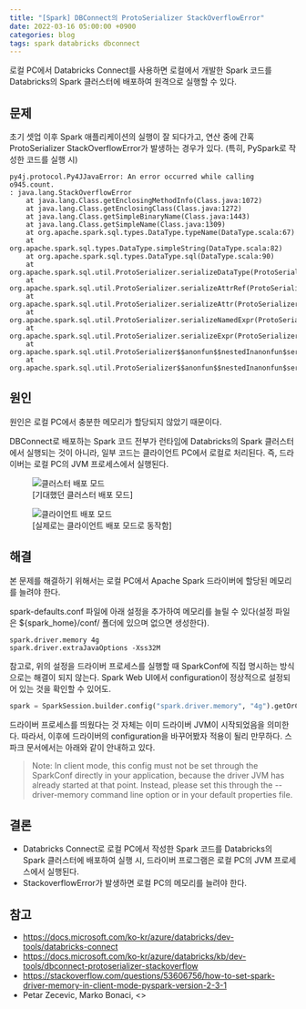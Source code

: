 ```yaml
---
title: "[Spark] DBConnect의 ProtoSerializer StackOverflowError"
date: 2022-03-16 05:00:00 +0900
categories: blog
tags: spark databricks dbconnect
---
```


로컬 PC에서 Databricks Connect를 사용하면 로컬에서 개발한 Spark 코드를 Databricks의 Spark 클러스터에 배포하여 원격으로 실행할 수 있다.

## 문제
초기 셋업 이후 Spark 애플리케이션의 실행이 잘 되다가고, 연산 중에 간혹 ProtoSerializer StackOverflowError가 발생하는 경우가 있다. (특히, PySpark로 작성한 코드를 실행 시)

```console
py4j.protocol.Py4JJavaError: An error occurred while calling o945.count.
: java.lang.StackOverflowError
    at java.lang.Class.getEnclosingMethodInfo(Class.java:1072)
    at java.lang.Class.getEnclosingClass(Class.java:1272)
    at java.lang.Class.getSimpleBinaryName(Class.java:1443)
    at java.lang.Class.getSimpleName(Class.java:1309)
    at org.apache.spark.sql.types.DataType.typeName(DataType.scala:67)
    at org.apache.spark.sql.types.DataType.simpleString(DataType.scala:82)
    at org.apache.spark.sql.types.DataType.sql(DataType.scala:90)
    at org.apache.spark.sql.util.ProtoSerializer.serializeDataType(ProtoSerializer.scala:3207)
    at org.apache.spark.sql.util.ProtoSerializer.serializeAttrRef(ProtoSerializer.scala:3610)
    at org.apache.spark.sql.util.ProtoSerializer.serializeAttr(ProtoSerializer.scala:3600)
    at org.apache.spark.sql.util.ProtoSerializer.serializeNamedExpr(ProtoSerializer.scala:3537)
    at org.apache.spark.sql.util.ProtoSerializer.serializeExpr(ProtoSerializer.scala:2323)
    at org.apache.spark.sql.util.ProtoSerializer$$anonfun$$nestedInanonfun$serializeCanonicalizable$1$1.applyOrElse(ProtoSerializer.scala:3001)
    at org.apache.spark.sql.util.ProtoSerializer$$anonfun$$nestedInanonfun$serializeCanonicalizable$1$1.applyOrElse(ProtoSerializer.scala:2998)
```
 
## 원인
원인은 로컬 PC에서 충분한 메모리가 할당되지 않았기 때문이다.
 
DBConnect로 배포하는 Spark 코드 전부가 런타임에 Databricks의 Spark 클러스터에서 실행되는 것이 아니라, 일부 코드는 클라이언트 PC에서 로컬로 처리된다. 즉, 드라이버는 로컬 PC의 JVM 프로세스에서 실행된다.

<figure>
  <img src='https://freecontent.manning.com/wp-content/uploads/bonaci_runtimeArch_01.png' alt='클러스터 배포 모드'>
  <figcaption>[기대했던 클러스터 배포 모드]</figcaption>
</figure>

<figure>
  <img src='https://freecontent.manning.com/wp-content/uploads/bonaci_runtimeArch_02.png' alt='클라이언트 배포 모드'>
  <figcaption>[실제로는 클라이언트 배포 모드로 동작함]</figcaption>
</figure>

## 해결
본 문제를 해결하기 위해서는 로컬 PC에서 Apache Spark 드라이버에 할당된 메모리를 늘려야 한다.
 
spark-defaults.conf 파일에 아래 설정을 추가하여 메모리를 늘릴 수 있다(설정 파일은 ${spark_home}/conf/ 폴더에 있으며 없으면 생성한다).
 
```text
spark.driver.memory 4g
spark.driver.extraJavaOptions -Xss32M
```

참고로, 위의 설정을 드라이버 프로세스를 실행할 때 SparkConf에 직접 명시하는 방식으로는 해결이 되지 않는다. Spark Web UI에서 configuration이 정상적으로 설정되어 있는 것을 확인할 수 있어도.
 
```python
spark = SparkSession.builder.config("spark.driver.memory", "4g").getOrCreate()
```

드라이버 프로세스를 띄웠다는 것 자체는 이미 드라이버 JVM이 시작되었음을 의미한다. 따라서, 이후에 드라이버의 configuration을 바꾸어봤자 적용이 될리 만무하다. 스파크 문서에서는 아래와 같이 안내하고 있다.

> Note: In client mode, this config must not be set through the SparkConf directly in your application, because the driver JVM has already started at that point. Instead, please set this through the --driver-memory command line option or in your default properties file.

## 결론
* Databricks Connect로 로컬 PC에서 작성한 Spark 코드를 Databricks의 Spark 클러스터에 배포하여 실행 시, 드라이버 프로그램은 로컬 PC의 JVM 프로세스에서 실행된다.
* StackoverflowError가 발생하면 로컬 PC의 메모리를 늘려야 한다.

## 참고
* https://docs.microsoft.com/ko-kr/azure/databricks/dev-tools/databricks-connect
* https://docs.microsoft.com/ko-kr/azure/databricks/kb/dev-tools/dbconnect-protoserializer-stackoverflow
* https://stackoverflow.com/questions/53606756/how-to-set-spark-driver-memory-in-client-mode-pyspark-version-2-3-1
* Petar Zecevic, Marko Bonaci, <<Spark in Action>>
